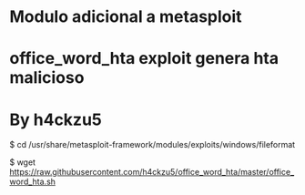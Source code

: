 # Modulo adicional a metasploit
# office_word_hta exploit genera hta malicioso
# By h4ckzu5

$ cd /usr/share/metasploit-framework/modules/exploits/windows/fileformat

$ wget https://raw.githubusercontent.com/h4ckzu5/office_word_hta/master/office_word_hta.sh
